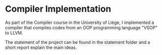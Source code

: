 # Compiler Implementation
As part of the Compiler course in the University of Liège, I implemented a compiler that compiles codes from an OOP programming language "VSOP" to LLVM.

The statement of the project can be found in the statement folder and a short report explain the main ideas.